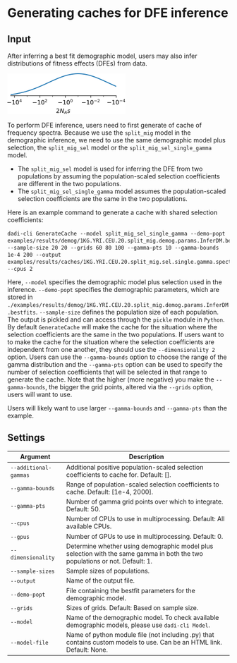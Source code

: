 # Generating caches for DFE inference

## Input

After inferring a best fit demographic model, users may also infer distributions of fitness effects (DFEs) from data.

![dfe](https://github.com/xin-huang/dadi-cli/blob/revision/docs/figs/dfe.png?raw=true)

To perform DFE inference, users need to first generate of cache of frequency spectra. Because we use the `split_mig` model in the demographic inference, we need to use the same demographic model plus selection, the `split_mig_sel` model or the `split_mig_sel_single_gamma` model. 
- The `split_mig_sel` model is used for inferring the DFE from two populations by assuming the population-scaled selection coefficients are different in the two populations. 
- The `split_mig_sel_single_gamma` model assumes the population-scaled selection coefficients are the same in the two populations.

Here is an example command to generate a cache with shared selection coefficients:

```
dadi-cli GenerateCache --model split_mig_sel_single_gamma --demo-popt examples/results/demog/1KG.YRI.CEU.20.split_mig.demog.params.InferDM.bestfits --sample-size 20 20 --grids 60 80 100 --gamma-pts 10 --gamma-bounds 1e-4 200 --output examples/results/caches/1KG.YRI.CEU.20.split_mig.sel.single.gamma.spectra.bpkl --cpus 2
```

Here, `--model` specifies the demographic model plus selection used in the inference. `--demo-popt` specifies the demographic parameters, which are stored in `./examples/results/demog/1KG.YRI.CEU.20.split_mig.demog.params.InferDM.bestfits`. `--sample-size` defines the population size of each population. The output is pickled and can access through the `pickle` module in `Python`. By default `GenerateCache` will make the cache for the situation where the selection coefficients are the same in the two populations. If users want to to make the cache for the situation where the selection coefficients are independent from one another, they should use the `--dimensionality 2` option. Users can use the `--gamma-bounds` option to choose the range of the gamma distribution and the `--gamma-pts` option can be used to specify the number of selection coefficients that will be selected in that range to generate the cache. Note that the higher (more negative) you make the `--gamma-bounds`, the bigger the grid points, altered via the `--grids` option, users will want to use.

Users will likely want to use larger `--gamma-bounds` and `--gamma-pts` than the example.

## Settings

| Argument | Description |
| - | - |
| `--additional-gammas` | Additional positive population-scaled selection coefficients to cache for. Default: []. |
| `--gamma-bounds` | Range of population-scaled selection coefficients to cache. Default: [1e-4, 2000]. |
| `--gamma-pts` | Number of gamma grid points over which to integrate. Default: 50. |
| `--cpus` |  Number of CPUs to use in multiprocessing. Default: All available CPUs. |
| `--gpus` | Number of GPUs to use in multiprocessing. Default: 0. |
| `--dimensionality` | Determine whether using demographic model plus selection with the same gamma in both the two populations or not. Default: 1. |
| `--sample-sizes` | Sample sizes of populations. |
| `--output` | Name of the output file. |
| `--demo-popt` | File containing the bestfit parameters for the demographic model. |
| `--grids` | Sizes of grids. Default: Based on sample size. |
| `--model` | Name of the demographic model. To check available demographic models, please use `dadi-cli Model`. |
| `--model-file` | Name of python module file (not including .py) that contains custom models to use. Can be an HTML link. Default: None. |
